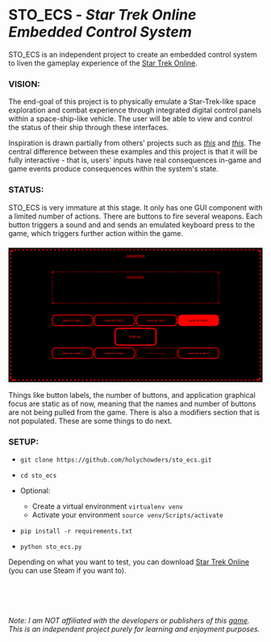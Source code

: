# STO_ECS - *Star Trek Online Embedded Control System*

STO_ECS is an independent project to create an embedded control system to liven the gameplay experience of the [Star Trek Online](https://www.arcgames.com/en/games/star-trek-online/).

### VISION:
The end-goal of this project is to physically emulate a Star-Trek-like space exploration and combat experience through integrated digital control panels within a space-ship-like vehicle. The user will be able to view and control the status of their ship through these interfaces.

Inspiration is drawn partially from others' projects such as [*this*](https://www.sunnyskyz.com/blog/1493/Dad-Builds-His-Son-A-Spaceship-Bed-With-The-Most-AMAZING-Control-Panel-I-ve-Ever-Seen) and [*this*](https://makezine.com/2017/07/05/this-dad-goes-above-beyond-space-ship-bunk-bed-build/). The central difference between these examples and this project is that it will be fully interactive - that is, users' inputs have real consequences in-game and game events produce consequences within the system's state.

### STATUS:
STO_ECS is very immature at this stage. It only has one GUI component with a limited number of actions. There are buttons to fire several weapons. Each button triggers a sound and and sends an emulated keyboard press to the game, which triggers further action within the game.
![](screenshots/weapons_gui.png)

Things like button labels, the number of buttons, and application graphical focus are static as of now, meaning that the names and number of buttons are not being pulled from the game. There is also a modifiers section that is not populated. These are some things to do next.

### SETUP:
- `git clone https://github.com/holychowders/sto_ecs.git`
- `cd sto_ecs`

- Optional:  
  - Create a virtual environment `virtualenv venv`
  - Activate your environment `source venv/Scripts/activate`

- `pip install -r requirements.txt`
- `python sto_ecs.py`

Depending on what you want to test, you can download [Star Trek Online](https://www.arcgames.com/en/games/star-trek-online/) (you can use Steam if you want to).

<br/> <br/> <br/> <br/>
*Note: I am NOT affiliated with the developers or publishers of this [game](https://en.wikipedia.org/wiki/Star_Trek_Online). This is an independent project purely for learning and enjoyment purposes.*
